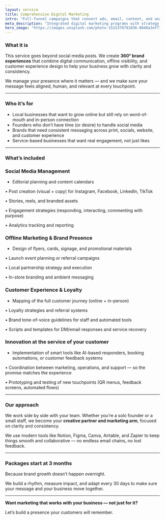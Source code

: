```yaml
---
layout: service
title: Comprehensive Digital Marketing
intro: "Full-funnel campaigns that connect ads, email, content, and analytics to revenue."
meta_description: "Integrated digital marketing programs with strategy, execution, and measurement handled end-to-end."
hero_image: "https://images.unsplash.com/photo-1515378791036-0648a3ef77b2?auto=format&fit=crop&w=2000&q=80"
---
```


### What it is

This service goes beyond social media posts. We create **360° brand experiences** that combine digital communication, offline visibility, and customer experience design to help your business grow with clarity and consistency.

We manage your presence where it matters — and we make sure your message feels aligned, human, and relevant at every touchpoint.

---

### Who it’s for

- Local businesses that want to grow online but still rely on word-of-mouth and in-person connection
- Founders who don’t have time (or desire) to handle social media
- Brands that need consistent messaging across print, socials, website, and customer experience
- Service-based businesses that want real engagement, not just likes

---

### What’s included

### Social Media Management

- Editorial planning and content calendars

• Post creation (visual + copy) for Instagram, Facebook, LinkedIn, TikTok

• Stories, reels, and branded assets

• Engagement strategies (responding, interacting, commenting with purpose)

• Analytics tracking and reporting

### Offline Marketing & Brand Presence

- Design of flyers, cards, signage, and promotional materials

• Launch event planning or referral campaigns

• Local partnership strategy and execution

• In-store branding and ambient messaging

### Customer Experience & Loyalty

- Mapping of the full customer journey (online + in-person)

• Loyalty strategies and referral systems

• Brand tone-of-voice guidelines for staff and automated tools

• Scripts and templates for DM/email responses and service recovery

### Innovation at the service of your customer

- Implementation of smart tools like AI-based responders, booking automations, or customer feedback systems

• Coordination between marketing, operations, and support — so the promise matches the experience

• Prototyping and testing of new touchpoints (QR menus, feedback screens, automated flows)

---

### Our approach

We work side by side with your team. Whether you’re a solo founder or a small staff, we become your **creative partner and marketing arm**, focused on clarity and consistency.

We use modern tools like Notion, Figma, Canva, Airtable, and Zapier to keep things smooth and collaborative — no endless email chains, no lost feedback.

---

### Packages start at 3 months

Because brand growth doesn’t happen overnight.

We build a rhythm, measure impact, and adapt every 30 days to make sure your message and your business move together.

---

**Want marketing that works with your business — not just for it?**

Let’s build a presence your customers will remember.
